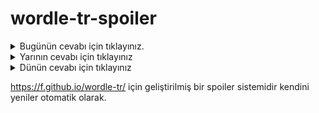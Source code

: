 # wordle-tr-spoiler

<details>
  <summary>Bugünün cevabı için tıklayınız.</summary>
  <br>
    <b> gazap </b>
</details>

<details>
  <summary>Yarının cevabı için tıklayınız</summary>
  <br>
   <b> polat </b>
</details>

<details>
  <summary>Dünün cevabı için tıklayınız </summary>
  <br>
  <b> şayet </b>
</details>

https://f.github.io/wordle-tr/ için geliştirilmiş bir spoiler sistemidir kendini yeniler otomatik olarak.

